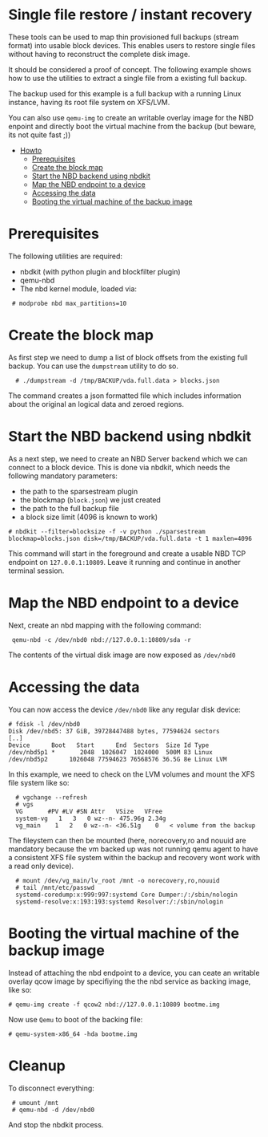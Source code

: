 # Single file restore / instant recovery

These tools can be used to map thin provisioned full backups (stream format)
into usable block devices. This enables users to restore single files without
having to reconstruct the complete disk image.

It should be considered a proof of concept. The following example shows how to
use the utilities to extract a single file from a existing full backup.

The backup used for this example is a full backup with a running Linux
instance, having its root file system on XFS/LVM.

You can also use `qemu-img` to create an writable overlay image for the
NBD enpoint and directly boot the virtual machine from the backup
(but beware, its not quite fast ;))

* [Howto](#howto)
    * [Prerequisites](#prerequisites)
    * [Create the block map](#create-the-block-map)
    * [Start the NBD backend using nbdkit](#start-the-nbd-backend-using-nbdkit)
    * [Map the NBD endpoint to a device](#map-the-nbd-endpoint-to-a-device)
    * [Accessing the data](#accessing-the-data)
    * [Booting the virtual machine of the backup image](#booting-the-virtual-machine-of-the-backup-image)

# Prerequisites

The following utilities are required:

 * nbdkit  (with python plugin and blockfilter plugin)
 * qemu-nbd
 * The nbd kernel module, loaded via:
 
```
 # modprobe nbd max_partitions=10
```

# Create the block map

As first step we need to dump a list of block offsets from the existing
full backup. You can use the `dumpstream` utility to do so.

```
  # ./dumpstream -d /tmp/BACKUP/vda.full.data > blocks.json
```

The command creates a json formatted file which includes information
about the original an logical data and zeroed regions.

# Start the NBD backend using nbdkit

As a next step, we need to create an NBD Server backend which we can
connect to a block device. This is done via nbdkit, which needs the
following mandatory parameters:

 * the path to the sparsestream plugin
 * the blockmap (`block.json`) we just created
 * the path to the full backup file
 * a block size limit (4096 is known to work)
 
```
# nbdkit --filter=blocksize -f -v python ./sparsestream blockmap=blocks.json disk=/tmp/BACKUP/vda.full.data -t 1 maxlen=4096
```

This command will start in the foreground and create a usable NBD TCP endpoint
on `127.0.0.1:10809`. Leave it running and continue in another terminal
session.

# Map the NBD endpoint to a device

Next, create an nbd mapping with the following command:

```
 qemu-nbd -c /dev/nbd0 nbd://127.0.0.1:10809/sda -r
```

The contents of the virtual disk image are now exposed as `/dev/nbd0`

# Accessing the data

You can now access the device `/dev/nbd0` like any regular disk device:

```
# fdisk -l /dev/nbd0
Disk /dev/nbd5: 37 GiB, 39728447488 bytes, 77594624 sectors
[..]
Device      Boot   Start      End  Sectors  Size Id Type
/dev/nbd5p1 *       2048  1026047  1024000  500M 83 Linux
/dev/nbd5p2      1026048 77594623 76568576 36.5G 8e Linux LVM
```

In this example, we need to check on the LVM volumes and mount
the XFS file system like so:

```
  # vgchange --refresh
  # vgs
  VG       #PV #LV #SN Attr   VSize   VFree
  system-vg   1   3   0 wz--n- 475.96g 2.34g
  vg_main    1   2   0 wz--n- <36.51g    0   < volume from the backup

```

The fileystem can then be mounted (here, norecovery,ro and nouuid
are mandatory because the vm backed up was not running qemu agent
to have a consistent XFS file system within the backup and recovery 
wont work with a read only device).

```
  # mount /dev/vg_main/lv_root /mnt -o norecovery,ro,nouuid
  # tail /mnt/etc/passwd
  systemd-coredump:x:999:997:systemd Core Dumper:/:/sbin/nologin
  systemd-resolve:x:193:193:systemd Resolver:/:/sbin/nologin
```

# Booting the virtual machine of the backup image

Instead of attaching the nbd endpoint to a device, you can ceate an writable
overlay qcow image by specifiying the the nbd service as backing image, like
so:

```
# qemu-img create -f qcow2 nbd://127.0.0.1:10809 bootme.img
```

Now use `Qemu` to boot of the backing file:

```
# qemu-system-x86_64 -hda bootme.img
```


# Cleanup

To disconnect everything:

```
 # umount /mnt
 # qemu-nbd -d /dev/nbd0
```

And stop the nbdkit process.
